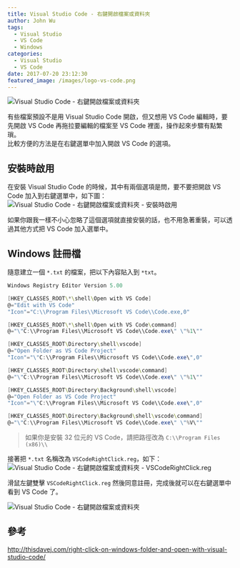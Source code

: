 ```yaml
---
title: Visual Studio Code - 右鍵開啟檔案或資料夾
author: John Wu
tags:
  - Visual Studio
  - VS Code
  - Windows
categories:
  - Visual Studio
  - VS Code
date: 2017-07-20 23:12:30
featured_image: /images/logo-vs-code.png
---
```

![Visual Studio Code - 右鍵開啟檔案或資料夾](/images/logo-vs-code.png)

有些檔案預設不是用 Visual Studio Code 開啟，但又想用 VS Code 編輯時，要先開啟 VS Code 再拖拉要編輯的檔案至 VS Code 裡面，操作起來步驟有點繁瑣。  
比較方便的方法是在右鍵選單中加入開啟 VS Code 的選項。  

<!-- more -->

## 安裝時啟用

在安裝 Visual Studio Code 的時候，其中有兩個選項是問，要不要把開啟 VS Code 加入到右鍵選單中，如下圖：
![Visual Studio Code - 右鍵開啟檔案或資料夾 - 安裝時啟用](/images/pasted-238.png)

如果你跟我一樣不小心忽略了這個選項就直接安裝的話，也不用急著重裝，可以透過其他方式把 VS Code 加入選單中。

## Windows 註冊檔

隨意建立一個 `*.txt` 的檔案，把以下內容貼入到 `*txt`。
```powershell
Windows Registry Editor Version 5.00

[HKEY_CLASSES_ROOT\*\shell\Open with VS Code]
@="Edit with VS Code"
"Icon"="C:\\Program Files\\Microsoft VS Code\\Code.exe,0"

[HKEY_CLASSES_ROOT\*\shell\Open with VS Code\command]
@="\"C:\\Program Files\\Microsoft VS Code\\Code.exe\" \"%1\""

[HKEY_CLASSES_ROOT\Directory\shell\vscode]
@="Open Folder as VS Code Project"
"Icon"="\"C:\\Program Files\\Microsoft VS Code\\Code.exe\",0"

[HKEY_CLASSES_ROOT\Directory\shell\vscode\command]
@="\"C:\\Program Files\\Microsoft VS Code\\Code.exe\" \"%1\""

[HKEY_CLASSES_ROOT\Directory\Background\shell\vscode]
@="Open Folder as VS Code Project"
"Icon"="\"C:\\Program Files\\Microsoft VS Code\\Code.exe\",0"

[HKEY_CLASSES_ROOT\Directory\Background\shell\vscode\command]
@="\"C:\\Program Files\\Microsoft VS Code\\Code.exe\" \"%V\""
```
> 如果你是安裝 32 位元的 VS Code，請把路徑改為 `C:\\Program Files (x86)\\`

接著把 `*.txt` 名稱改為 `VSCodeRightClick.reg`，如下：
![Visual Studio Code - 右鍵開啟檔案或資料夾 - VSCodeRightClick.reg](/images/pasted-238.gif)

滑鼠左鍵雙擊 `VSCodeRightClick.reg` 然後同意註冊，完成後就可以在右鍵選單中看到 VS Code 了。

![Visual Studio Code - 右鍵開啟檔案或資料夾](/images/pasted-239.png)

## 參考

http://thisdavej.com/right-click-on-windows-folder-and-open-with-visual-studio-code/